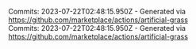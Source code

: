 Commits: 2023-07-22T02:48:15.950Z - Generated via https://github.com/marketplace/actions/artificial-grass
<br>
Commits: 2023-07-22T02:48:15.950Z - Generated via https://github.com/marketplace/actions/artificial-grass
<br>
